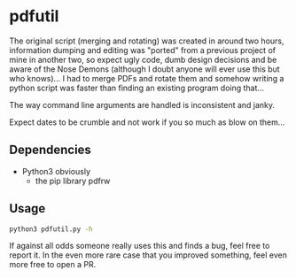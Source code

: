 # pdfutil
The original script (merging and rotating) was created in around two hours, information dumping and editing was "ported" from a previous project of mine in another two, so expect ugly code, dumb design decisions and be aware of the Nose Demons (although I doubt anyone will ever use this but who knows)...
I had to merge PDFs and rotate them and somehow writing a python script was faster than finding an existing program doing that...

The way command line arguments are handled is inconsistent and janky.

Expect dates to be crumble and not work if you so much as blow on them...

## Dependencies
* Python3 obviously
	* the pip library pdfrw

## Usage
```bash
python3 pdfutil.py -h
```

If against all odds someone really uses this and finds a bug, feel free to report it.
In the even more rare case that you improved something, feel even more free to open a PR.
